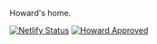 Howard's home.

[![Netlify Status](https://api.netlify.com/api/v1/badges/93c88ccb-aecd-43b5-b362-33bc6a3dc962/deploy-status)](https://app.netlify.com/sites/howardchicken/deploys) [![Howard Approved](https://img.shields.io/badge/howard%F0%9F%90%94-approved-yellow)](https://www.howardchicken.com)
